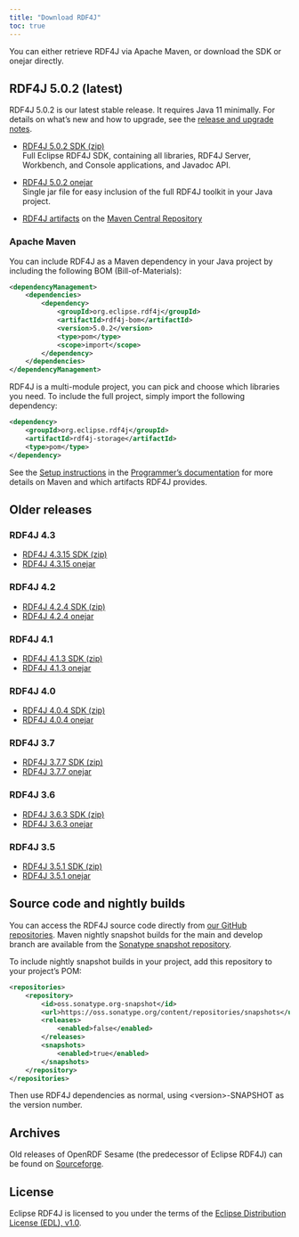 ```yaml
---
title: "Download RDF4J"
toc: true
---
```


You can either retrieve RDF4J via Apache Maven, or download the SDK or onejar directly.

## RDF4J 5.0.2 (latest)

RDF4J 5.0.2 is our latest stable release. It requires Java 11 minimally.
For details on what’s new and how to upgrade, see the [release and upgrade notes](/release-notes/5.0.2).

- [RDF4J 5.0.2 SDK (zip)](http://www.eclipse.org/downloads/download.php?file=/rdf4j/eclipse-rdf4j-5.0.2-sdk.zip)<br/>
  Full Eclipse RDF4J SDK, containing all libraries, RDF4J Server, Workbench, and Console applications, and Javadoc API.

- [RDF4J 5.0.2 onejar](http://www.eclipse.org/downloads/download.php?file=/rdf4j/eclipse-rdf4j-5.0.2-onejar.jar)<br/>
  Single jar file for easy inclusion of the full RDF4J toolkit in your Java project.

- [RDF4J artifacts](https://search.maven.org/search?q=org.eclipse.rdf4j) on the [Maven Central Repository](http://search.maven.org/)

### Apache Maven

You can include RDF4J as a Maven dependency in your Java project by including the following BOM (Bill-of-Materials):

```xml
<dependencyManagement>
    <dependencies>
        <dependency>
            <groupId>org.eclipse.rdf4j</groupId>
            <artifactId>rdf4j-bom</artifactId>
            <version>5.0.2</version>
            <type>pom</type>
            <scope>import</scope>
        </dependency>
    </dependencies>
</dependencyManagement>
```

RDF4J is a multi-module project, you can pick and choose which libraries you need. To include the full project, simply import the following dependency:

```xml
<dependency>
    <groupId>org.eclipse.rdf4j</groupId>
    <artifactId>rdf4j-storage</artifactId>
    <type>pom</type>
</dependency>
```

See the [Setup instructions](/documentation/programming/setup) in the
[Programmer’s documentation](/documentation/) for more details on Maven and
which artifacts RDF4J provides.

## Older releases

### RDF4J 4.3

- [RDF4J 4.3.15 SDK (zip)](http://www.eclipse.org/downloads/download.php?file=/rdf4j/eclipse-rdf4j-4.3.15-sdk.zip)
- [RDF4J 4.3.15 onejar](http://www.eclipse.org/downloads/download.php?file=/rdf4j/eclipse-rdf4j-4.3.15-onejar.jar)


### RDF4J 4.2

- [RDF4J 4.2.4 SDK (zip)](http://www.eclipse.org/downloads/download.php?file=/rdf4j/eclipse-rdf4j-4.2.4-sdk.zip)
- [RDF4J 4.2.4 onejar](http://www.eclipse.org/downloads/download.php?file=/rdf4j/eclipse-rdf4j-4.2.4-onejar.jar)



### RDF4J 4.1

- [RDF4J 4.1.3 SDK (zip)](http://www.eclipse.org/downloads/download.php?file=/rdf4j/eclipse-rdf4j-4.1.3-sdk.zip)
- [RDF4J 4.1.3 onejar](http://www.eclipse.org/downloads/download.php?file=/rdf4j/eclipse-rdf4j-4.1.3-onejar.jar)


### RDF4J 4.0

- [RDF4J 4.0.4 SDK (zip)](http://www.eclipse.org/downloads/download.php?file=/rdf4j/eclipse-rdf4j-4.0.4-sdk.zip)
- [RDF4J 4.0.4 onejar](http://www.eclipse.org/downloads/download.php?file=/rdf4j/eclipse-rdf4j-4.0.4-onejar.jar)


### RDF4J 3.7

- [RDF4J 3.7.7 SDK (zip)](http://www.eclipse.org/downloads/download.php?file=/rdf4j/eclipse-rdf4j-3.7.7-sdk.zip)
- [RDF4J 3.7.7 onejar](http://www.eclipse.org/downloads/download.php?file=/rdf4j/eclipse-rdf4j-3.7.7-onejar.jar)

### RDF4J 3.6

- [RDF4J 3.6.3 SDK (zip)](http://www.eclipse.org/downloads/download.php?file=/rdf4j/eclipse-rdf4j-3.6.3-sdk.zip)
- [RDF4J 3.6.3 onejar](http://www.eclipse.org/downloads/download.php?file=/rdf4j/eclipse-rdf4j-3.6.3-onejar.jar)

### RDF4J 3.5

- [RDF4J 3.5.1 SDK (zip)](http://www.eclipse.org/downloads/download.php?file=/rdf4j/eclipse-rdf4j-3.5.1-sdk.zip)
- [RDF4J 3.5.1 onejar](http://www.eclipse.org/downloads/download.php?file=/rdf4j/eclipse-rdf4j-3.5.1-onejar.jar)

## Source code and nightly builds

You can access the RDF4J source code directly from [our GitHub repositories](https://github.com/eclipse/rdf4j). Maven nightly snapshot builds for the main and develop branch are available from the [Sonatype snapshot repository](https://oss.sonatype.org/content/repositories/snapshots/org/eclipse/rdf4j/).

To include nightly snapshot builds in your project, add this repository to your project’s POM:

```xml
<repositories>
    <repository>
        <id>oss.sonatype.org-snapshot</id>
        <url>https://oss.sonatype.org/content/repositories/snapshots</url>
        <releases>
            <enabled>false</enabled>
        </releases>
        <snapshots>
            <enabled>true</enabled>
        </snapshots>
    </repository>
</repositories>
```

Then use RDF4J dependencies as normal, using \<version\>-SNAPSHOT as the version number.

## Archives

Old releases of OpenRDF Sesame (the predecessor of Eclipse RDF4J) can be found on [Sourceforge](http://sourceforge.net/projects/sesame).

## License

Eclipse RDF4J is licensed to you under the terms of the [Eclipse Distribution License (EDL), v1.0](https://eclipse.org/org/documents/edl-v10.php).
